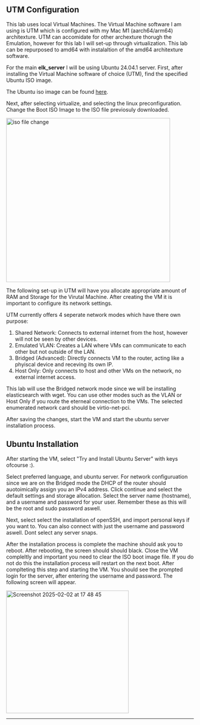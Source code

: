## UTM Configuration
This lab uses local Virtual Machines. The Virtual Machine software I am using is UTM which is configured with my Mac M1 (aarch64/arm64) architexture. UTM can accomidate for other archexture thorugh the Emulation, however for this lab I will set-up through virtualization. This lab can be repurposed to amd64 with instalaltion of the amd64 architexture software. 

For the main **elk_server** I will be using Ubuntu 24.04.1 server.
First, after installing the Virtual Machine software of choice (UTM), find the specified Ubuntu ISO image.

The Ubuntu iso image can be found [here](https://ubuntu.com/download/server/).  

Next, after selecting virtualize, and selecting the linux preconfiguration. Change the Boot ISO Image to the ISO file previosuly downloaded.

<img width="440" alt="iso file change" src="https://github.com/user-attachments/assets/6f32ee8e-1e88-47b7-b38e-d6e9287d2201" />


The following set-up in UTM will have you allocate appropriate amount of RAM and Storage for the Virutal Machine. After creating the VM it is important to configure its network settings. 

UTM currently offers 4 seperate network modes which have there own purpose: 

1. Shared Network: Connects to external internet from the host, however will not be seen by other devices.
2. Emulated VLAN: Creates a LAN where VMs can communicate to each other but not outside of the LAN.
3. Bridged (Advanced): Directly connects VM to the router, acting like a phyiscal device and receving its own IP. 
4. Host Only: Only connects to host and other VMs on the network, no external internet access.


This lab will use the Bridged network mode since we will be installing elasticsearch with wget. You can use other modes such as the VLAN or Host Only if you route the eterneal connection to the VMs. The selected enumerated network card should be virtio-net-pci. 

After saving the changes, start the VM and start the ubuntu server installation process.

## Ubuntu Installation

After starting the VM, select "Try and Install Ubuntu Server" with keys ofcourse :).  

Select preferred language, and ubuntu server. For network configuruation since we are on the Bridged mode the DHCP of the router should auotoimically assign you an IPv4 address. Click continue and select the default settings and storage allocation. Select the server name (hostname), and a username and password for your user. Remember these as this will be the root and sudo password aswell.

Next, select select the installation of openSSH, and import personal keys if you want to. You can also connect with just the username and password aswell. Dont select any server snaps. 

After the installation process is complete the machine should ask you to reboot. After rebooting, the screen should should black. Close the VM  compleltly and important you need to clear the ISO boot image file. If you do not do this the installation process will restart on the next boot. After complteting this step and starting the VM. You should see the prompted login for the server, after entering the username and password. The following screen will appear.

<img width="329" alt="Screenshot 2025-02-02 at 17 48 45" src="https://github.com/user-attachments/assets/d7f76548-51ed-4b8d-87e0-c1325b03f17a" />

***



